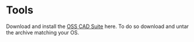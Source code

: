 
# Tools

Download and install the [OSS CAD Suite](https://github.com/YosysHQ/oss-cad-suite-build) here.
To do so download and untar the archive matching your OS.
